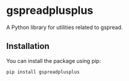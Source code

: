 # gspreadplusplus

A Python library for utilities related to gspread.

## Installation

You can install the package using pip:

```bash
pip install gspreadplusplus

